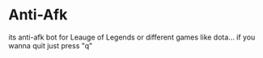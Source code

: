 # Anti-Afk
its anti-afk bot for Leauge of Legends or different games like dota...
if you wanna quit just press "q"
